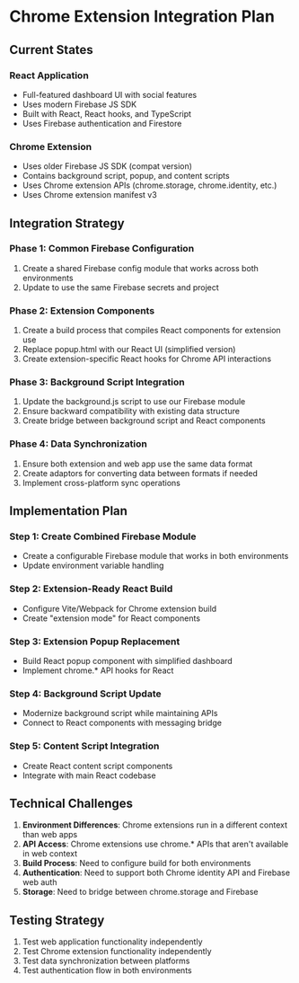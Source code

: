 # Chrome Extension Integration Plan

## Current States

### React Application
- Full-featured dashboard UI with social features
- Uses modern Firebase JS SDK
- Built with React, React hooks, and TypeScript
- Uses Firebase authentication and Firestore

### Chrome Extension
- Uses older Firebase JS SDK (compat version)
- Contains background script, popup, and content scripts
- Uses Chrome extension APIs (chrome.storage, chrome.identity, etc.)
- Uses Chrome extension manifest v3

## Integration Strategy

### Phase 1: Common Firebase Configuration
1. Create a shared Firebase config module that works across both environments
2. Update to use the same Firebase secrets and project

### Phase 2: Extension Components
1. Create a build process that compiles React components for extension use
2. Replace popup.html with our React UI (simplified version)
3. Create extension-specific React hooks for Chrome API interactions

### Phase 3: Background Script Integration
1. Update the background.js script to use our Firebase module
2. Ensure backward compatibility with existing data structure
3. Create bridge between background script and React components

### Phase 4: Data Synchronization
1. Ensure both extension and web app use the same data format
2. Create adaptors for converting data between formats if needed
3. Implement cross-platform sync operations

## Implementation Plan

### Step 1: Create Combined Firebase Module
- Create a configurable Firebase module that works in both environments
- Update environment variable handling

### Step 2: Extension-Ready React Build
- Configure Vite/Webpack for Chrome extension build 
- Create "extension mode" for React components

### Step 3: Extension Popup Replacement
- Build React popup component with simplified dashboard
- Implement chrome.* API hooks for React

### Step 4: Background Script Update
- Modernize background script while maintaining APIs
- Connect to React components with messaging bridge

### Step 5: Content Script Integration
- Create React content script components
- Integrate with main React codebase

## Technical Challenges

1. **Environment Differences**: Chrome extensions run in a different context than web apps
2. **API Access**: Chrome extensions use chrome.* APIs that aren't available in web context
3. **Build Process**: Need to configure build for both environments
4. **Authentication**: Need to support both Chrome identity API and Firebase web auth
5. **Storage**: Need to bridge between chrome.storage and Firebase

## Testing Strategy

1. Test web application functionality independently
2. Test Chrome extension functionality independently
3. Test data synchronization between platforms
4. Test authentication flow in both environments
